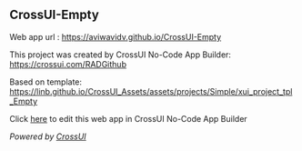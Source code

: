 ## CrossUI-Empty
Web app url : https://aviwavidv.github.io/CrossUI-Empty

This project was created by CrossUI No-Code App Builder: https://crossui.com/RADGithub

Based on template: https://linb.github.io/CrossUI_Assets/assets/projects/Simple/xui_project_tpl_Empty

Click [here](https://crossui.com/RADGithub/#!from=github&owner=aviwavidv&repo=CrossUI-Empty) to edit this web app in CrossUI No-Code App Builder

<i>Powered by [CrossUI](https://crossui.com)</i>
